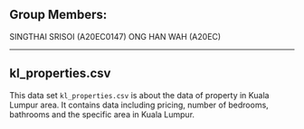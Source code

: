 ## Group Members:
SINGTHAI SRISOI (A20EC0147)
ONG HAN WAH (A20EC)

<hr>

## kl_properties.csv
This data set ```kl_properties.csv``` is about the data of property in Kuala Lumpur area. It contains data including pricing, number of bedrooms, bathrooms and the specific area in Kuala Lumpur.
